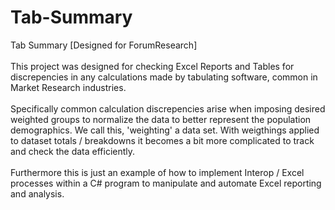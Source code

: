 # Tab-Summary
Tab Summary [Designed for ForumResearch]
<br>
<br>
This project was designed for checking Excel Reports and Tables for discrepencies in any calculations made by tabulating software, common in Market Research industries.
<br>
<br>
Specifically common calculation discrepencies arise when imposing desired weighted groups to normalize the data to better represent the population demographics. We call this, 'weighting' a data set. With weigthings applied to dataset totals / breakdowns it becomes a bit more complicated to track and check the data efficiently.
<br>
<br>
Furthermore this is just an example of how to implement Interop / Excel processes within a C# program to manipulate and automate Excel reporting and analysis.
